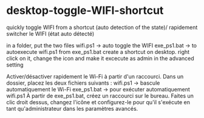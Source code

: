 # desktop-toggle-WIFI-shortcut
quickly toggle WIFI from a shortcut (auto detection of the state)/ rapidement switcher le WIFI (état auto détecté)

in a folder, put the two files
wifi.ps1 → auto toggle the WIFI
exe_ps1.bat → to autoexecute wifi.ps1
from exe_ps1.bat create a shortcut on desktop. right click on it, change the icon and make it excecute as admin in the advanced setting

Activer/désactiver rapidement le Wi-Fi à partir d'un raccourci. Dans un dossier, placez les deux fichiers suivants :
wifi.ps1 → bascule automatiquement le Wi-Fi
exe_ps1.bat → pour exécuter automatiquement wifi.ps1 
À partir de exe_ps1.bat, créez un raccourci sur le bureau. Faites un clic droit dessus, changez l'icône et configurez-le pour qu'il s'exécute en tant qu'administrateur dans les paramètres avancés.
